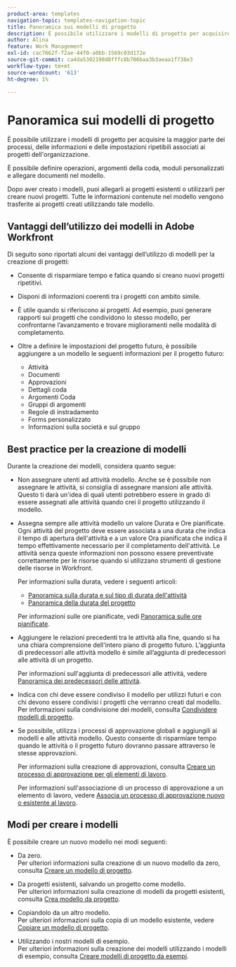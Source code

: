 ```yaml
---
product-area: templates
navigation-topic: templates-navigation-topic
title: Panoramica sui modelli di progetto
description: È possibile utilizzare i modelli di progetto per acquisire la maggior parte dei processi, delle informazioni e delle impostazioni ripetibili associati ai progetti dell'organizzazione.
author: Alina
feature: Work Management
exl-id: cac7662f-f2ae-44f0-a0bb-1569c03d172e
source-git-commit: ca4da5302198d8fffc8b706baa3b3aeaa1f738e3
workflow-type: tm+mt
source-wordcount: '613'
ht-degree: 1%

---
```


# Panoramica sui modelli di progetto

<!-- Audited: 12/2023 -->

È possibile utilizzare i modelli di progetto per acquisire la maggior parte dei processi, delle informazioni e delle impostazioni ripetibili associati ai progetti dell&#39;organizzazione.

È possibile definire operazioni, argomenti della coda, moduli personalizzati e allegare documenti nel modello.

Dopo aver creato i modelli, puoi allegarli ai progetti esistenti o utilizzarli per creare nuovi progetti. Tutte le informazioni contenute nel modello vengono trasferite ai progetti creati utilizzando tale modello.

## Vantaggi dell’utilizzo dei modelli in Adobe Workfront

Di seguito sono riportati alcuni dei vantaggi dell’utilizzo di modelli per la creazione di progetti:

* Consente di risparmiare tempo e fatica quando si creano nuovi progetti ripetitivi.
* Disponi di informazioni coerenti tra i progetti con ambito simile.
* È utile quando si riferiscono ai progetti. Ad esempio, puoi generare rapporti sui progetti che condividono lo stesso modello, per confrontarne l’avanzamento e trovare miglioramenti nelle modalità di completamento.
* Oltre a definire le impostazioni del progetto futuro, è possibile aggiungere a un modello le seguenti informazioni per il progetto futuro:

   * Attività
   * Documenti
   * Approvazioni
   * Dettagli coda
   * Argomenti Coda
   * Gruppi di argomenti
   * Regole di instradamento
   * Forms personalizzato
   * Informazioni sulla società e sul gruppo

## Best practice per la creazione di modelli

<!--
<p data-mc-conditions="QuicksilverOrClassic.Draft mode">(NOTE:this is not an extensive list, but we are updating it as we go.)</p>
-->

Durante la creazione dei modelli, considera quanto segue:

* Non assegnare utenti ad attività modello. Anche se è possibile non assegnare le attività, si consiglia di assegnare mansioni alle attività. Questo ti darà un&#39;idea di quali utenti potrebbero essere in grado di essere assegnati alle attività quando crei il progetto utilizzando il modello.
* Assegna sempre alle attività modello un valore Durata e Ore pianificate. Ogni attività del progetto deve essere associata a una durata che indica il tempo di apertura dell&#39;attività e a un valore Ora pianificata che indica il tempo effettivamente necessario per il completamento dell&#39;attività. Le attività senza queste informazioni non possono essere preventivate correttamente per le risorse quando si utilizzano strumenti di gestione delle risorse in Workfront.

  Per informazioni sulla durata, vedere i seguenti articoli:

   * [Panoramica sulla durata e sul tipo di durata dell&#39;attività](../../../manage-work/tasks/taskdurtn/task-duration-and-duration-type.md)
   * [Panoramica della durata del progetto](../../../manage-work/projects/planning-a-project/project-duration.md)

  Per informazioni sulle ore pianificate, vedi [Panoramica sulle ore pianificate](../../../manage-work/tasks/task-information/planned-hours.md).

* Aggiungere le relazioni precedenti tra le attività alla fine, quando si ha una chiara comprensione dell&#39;intero piano di progetto futuro. L’aggiunta di predecessori alle attività modello è simile all’aggiunta di predecessori alle attività di un progetto.

  Per informazioni sull&#39;aggiunta di predecessori alle attività, vedere [Panoramica dei predecessori delle attività](../../../manage-work/tasks/use-prdcssrs/predecessors-overview.md).

* Indica con chi deve essere condiviso il modello per utilizzi futuri e con chi devono essere condivisi i progetti che verranno creati dal modello. Per informazioni sulla condivisione dei modelli, consulta [Condividere modelli di progetto](../../../manage-work/projects/create-and-manage-templates/share-project-template.md).
* Se possibile, utilizza i processi di approvazione globali e aggiungili ai modelli e alle attività modello. Questo consente di risparmiare tempo quando le attività o il progetto futuro dovranno passare attraverso le stesse approvazioni.

  Per informazioni sulla creazione di approvazioni, consulta [Creare un processo di approvazione per gli elementi di lavoro](../../../administration-and-setup/customize-workfront/configure-approval-milestone-processes/create-approval-processes.md).

  Per informazioni sull&#39;associazione di un processo di approvazione a un elemento di lavoro, vedere [Associa un processo di approvazione nuovo o esistente al lavoro](../../../review-and-approve-work/manage-approvals/associate-approval-with-work.md).

## Modi per creare i modelli

È possibile creare un nuovo modello nei modi seguenti:

* Da zero.\
  Per ulteriori informazioni sulla creazione di un nuovo modello da zero, consulta [Creare un modello di progetto](../../../manage-work/projects/create-and-manage-templates/create-template.md).

* Da progetti esistenti, salvando un progetto come modello.\
  Per ulteriori informazioni sulla creazione di modelli da progetti esistenti, consulta [Crea modello da progetto](../../../manage-work/projects/create-and-manage-templates/create-template-from-project.md).

* Copiandolo da un altro modello.\
  Per ulteriori informazioni sulla copia di un modello esistente, vedere [Copiare un modello di progetto](../../../manage-work/projects/create-and-manage-templates/copy-template.md).

* Utilizzando i nostri modelli di esempio.\
  Per ulteriori informazioni sulla creazione dei modelli utilizzando i modelli di esempio, consulta [Creare modelli di progetto da esempi](../../../manage-work/projects/create-and-manage-templates/create-templates-from-examples.md).
